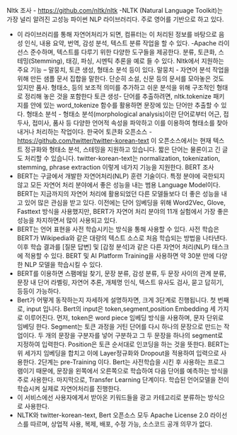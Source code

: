 Nltk 조사 - https://github.com/nltk/nltk
-NLTK (Natural Language Toolkit)는 가장 널리 알려진 고성능 파이썬 NLP 라이브러리다. 주로 영어를 기반으로 하고 있다.
- 이 라이브러리를 통해 자연어처리가 되면, 컴퓨터는 이 처리된 정보를 바탕으로 음성 인식, 내용 요약, 번역, 감성 분석, 텍스트 분류 작업을 할 수 있다. 
-Apache 라이선스 준수하며, 텍스트를 다루기 위한 다양한 도구들을 제공한다. 분류, 토큰화, 스테밍(Stemming), 태깅, 파싱, 시멘틱 추론을 예로 들 수 있다. 
Nltk에서 지원하는 주요 기능 – 말뭉치, 토큰 생성, 형태소 분석 등이 있다.
말뭉치 - 자연어 분석 작업을 위해 만든 샘플 문서 집합을 말한다. 단순히 소설, 신문 등의 문서를 모아놓은 것도 있지만 품사. 형태소, 등의 보조적 의미를 추가하고 쉬운 분석을 위해 구조적인 형태로 정리해 놓은 것을 포함한다
토큰 생성- 단어를 추출하려면, nltk.tokenize 패키지를 안에 있는 word_tokenize 함수를 활용하면 문장에 있는 단어만 추출할 수 있다. 
형태소 분석 - 형태소 분석(morphological analysis)이란 단어로부터 어근, 접두사, 접미사, 품사 등 다양한 언어적 속성을 파악하고 이를 이용하여 형태소를 찾아내거나 처리하는 작업이다.
한국어 토큰화 오픈소스 - https://github.com/twitter/twitter-korean-text
이 오픈소스에서는 현재 텍스트 정규화와 형태소 분석, 스테밍을 지원하고 있습니다. 짧은 단어는 물론이고 긴 글도 처리할 수 있습니다. twitter-korean-text는 normalization, tokenization, stemming, phrase extraction 이렇게 네가지 기능을 지원한다.
BERT 조사
- BERT는 구글에서 개발한 자연어처리(NLP) 훈련 기술이다. 특정 분야에 국한되지 않고 모든 자연어 처리 분야에서 좋은 성능을 내는 범용 Language Model이다. BERT는 지금까지의 자연어 처리에 활용되었던 다른 모델들보다 더 좋은 성능을 내고 있어 많은 관심을 받고 있다. 이전에는 단어 임베딩을 위해 Word2Vec, Glove, Fasttext 방식을 사용했지만, BERT가 자연어 처리 분야의 11개 실험에서 가장 좋은 성능을 차지하면서 많이 사용되고 있다. 
- BERT는 언어 표현을 사전 학습시키는 방식을 통해 사용할 수 있다. 사전 학습은 BERT가 Wikipedia와 같은 대량의 텍스트 소스로 처음 학습되는 방법을 나타낸다. 이후 학습 결과를 [질문 답변] 및 [감정 분석]과 같은 다른 자연어 처리(NLP) 태스크에 적용할 수 있다. BERT 및 AI Platform Training을 사용하면 약 30분 만에 다양한 NLP 모델을 학습시킬 수 있다.
- BERT를 이용하면 스팸메일 찾기, 문장 분류, 감성 분류,  두 문장 사이의 관계 분류, 문장 내 단어 라벨링, 자연어 추론, 개체명 인식, 텍스트 유사도 검사, 묻고 답히기, 등등이 가능하다.
- Bert가 어떻게 동작하는지 자세하게 설명하자면, 크게 3단계로 진행됩니다. 첫 번째로, input 입니다. Bert의 input은 token,segment,position Embedding 세 가지로 이루어진다. 먼저, token은 word piece 임베딩 방식을 사용하며, 문자 단위로 임베딩 한다. Segment는 토큰 과정을 거틴 단어를 다시 하나의 문장으로 만드는 작업이다. 두 개의 문장을 구분자를 넣어 구분하고 그 두 문장을 하나의 segment로 지정하여 입력한다. Position은 토큰 순서대로 인코딩을 하는 것을 뜻한다. BERT는 위 세가지 임베딩을 합치고 이에 Layer정규화와 Dropout을 적용하여 입력으로 사용한다. 2단계는 pre-Training 이다. Bert는 사전학습을 시킨 후 사용하는 프로그램이기 때문에, 문장을 왼쪽에서 오른쪽으로 학습하여 다음 단어를 예측하는 방식을 주로 사용한다. 마지막으로, Transfer Learning 단계이다. 학습된 언어모델을 전이학습시켜 실제로 자연어처리를 진행한다. 
- 이 서비스에선 사용자에게서 받아온 키워드들을 광고 카테고리로 분류하는 방식으로 사용한다.
- NLTK와 twitter-korean-text, Bert 오픈소스 모두 Apache License 2.0 라이선스를 따르며, 상업적 사용, 복제, 배포, 수정 가능, 소스코드 공개 의무가 없다. 
